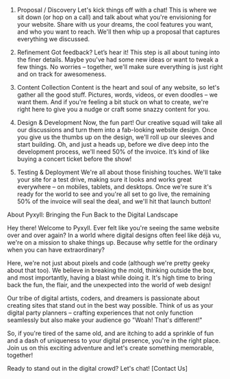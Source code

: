 1. Proposal / Discovery
   Let's kick things off with a chat! This is where we sit down (or hop on a call) and talk about what you're envisioning for your website. Share with us your dreams, the cool features you want, and who you want to reach. We'll then whip up a proposal that captures everything we discussed.

2. Refinement
   Got feedback? Let’s hear it! This step is all about tuning into the finer details. Maybe you've had some new ideas or want to tweak a few things. No worries – together, we'll make sure everything is just right and on track for awesomeness.

3. Content Collection
   Content is the heart and soul of any website, so let's gather all the good stuff. Pictures, words, videos, or even doodles – we want them. And if you're feeling a bit stuck on what to create, we're right here to give you a nudge or craft some snazzy content for you.

4. Design & Development
   Now, the fun part! Our creative squad will take all our discussions and turn them into a fab-looking website design. Once you give us the thumbs up on the design, we'll roll up our sleeves and start building. Oh, and just a heads up, before we dive deep into the development process, we'll need 50% of the invoice. It’s kind of like buying a concert ticket before the show!

5. Testing & Deployment
   We're all about those finishing touches. We'll take your site for a test drive, making sure it looks and works great everywhere – on mobiles, tablets, and desktops. Once we're sure it's ready for the world to see and you're all set to go live, the remaining 50% of the invoice will seal the deal, and we'll hit that launch button!

About Pyxyll: Bringing the Fun Back to the Digital Landscape

Hey there! Welcome to Pyxyll. Ever felt like you're seeing the same website over and over again? In a world where digital designs often feel like déjà vu, we're on a mission to shake things up. Because why settle for the ordinary when you can have extraordinary?

Here, we're not just about pixels and code (although we're pretty geeky about that too). We believe in breaking the mold, thinking outside the box, and most importantly, having a blast while doing it. It's high time to bring back the fun, the flair, and the unexpected into the world of web design!

Our tribe of digital artists, coders, and dreamers is passionate about creating sites that stand out in the best way possible. Think of us as your digital party planners – crafting experiences that not only function seamlessly but also make your audience go "Woah! That's different!"

So, if you're tired of the same old, and are itching to add a sprinkle of fun and a dash of uniqueness to your digital presence, you're in the right place. Join us on this exciting adventure and let's create something memorable, together!

Ready to stand out in the digital crowd? Let's chat! [Contact Us]
